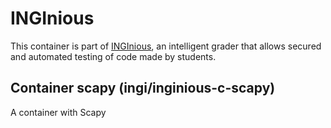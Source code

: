INGInious
=========

This container is part of [INGInious](https://github.com/UCL-INGI/INGInious), an intelligent grader that allows secured and automated testing of code made by students.

Container scapy (ingi/inginious-c-scapy)
--------------------------------------------------------

A container with Scapy
